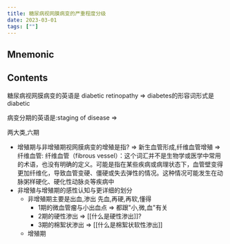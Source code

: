 ```yaml
---
title: 糖尿病视网膜病变的严重程度分级
date: 2023-03-01
tags: [""]
--- 
```


## Mnemonic

## Contents
糖尿病视网膜病变的英语是 diabetic retinopathy => diabetes的形容词形式是diabetic

病变分期的英语是:staging of disease => 

两大类,六期
- 增殖期与非增殖期视网膜病变的增殖是指? => 新生血管形成,纤维血管增殖 => 纤维血管: 纤维血管（fibrous vessel）：这个词汇并不是生物学或医学中常用的术语，也没有明确的定义。可能是指在某些疾病或病理状态下，血管壁变得更加纤维化，导致血管变硬、僵硬或失去弹性的情况。这种情况可能发生在动脉粥样硬化、硬化性动脉炎等疾病中
- 非增殖与增殖期的感性认知与更详细的划分
  - 非增殖期主要是出血,渗出 先血,再硬,再软,懂得
    - 1期的微血管瘤与小出血点 => 都跟"小,微,血"有关
    - 2期的硬性渗出 => [[什么是硬性渗出]]?
    - 3期的棉絮状渗出 => [[什么是棉絮状软性渗出]]
  - 增殖期
